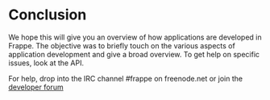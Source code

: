 # Conclusion


We hope this will give you an overview of how applications are developed in Frappe. The objective was to briefly touch on the various aspects of application development and give a broad overview. To get help on specific issues, look at the API.

For help, drop into the IRC channel #frappe on freenode.net or join the [developer forum](https://discuss.frappe.io)
